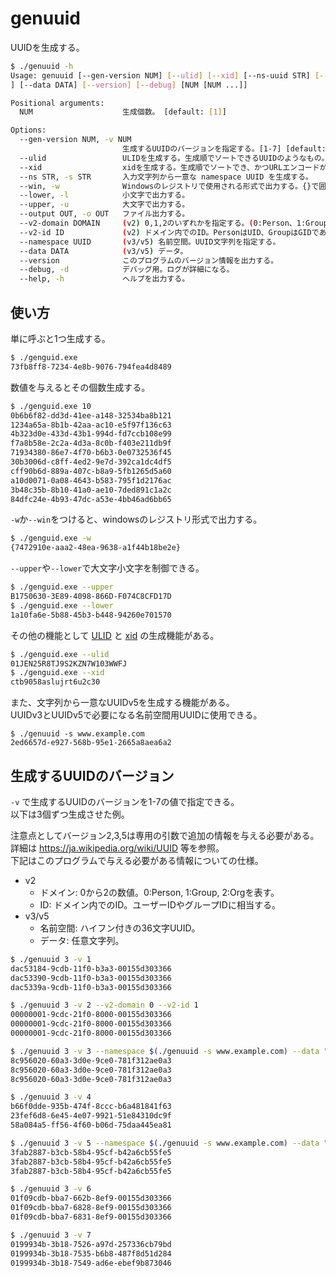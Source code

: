 # genuuid

UUIDを生成する。


```sh
$ ./genuuid -h
Usage: genuuid [--gen-version NUM] [--ulid] [--xid] [--ns-uuid STR] [--win] [--lower] [--upper] [--output OUT] [--v2-domain DOMAIN] [--v2-id ID] [--namespace UUID
] [--data DATA] [--version] [--debug] [NUM [NUM ...]]

Positional arguments:
  NUM                    生成個数。 [default: [1]]

Options:
  --gen-version NUM, -v NUM
                         生成するUUIDのバージョンを指定する。[1-7] [default: 4]
  --ulid                 ULIDを生成する。生成順でソートできるUUIDのようなもの。
  --xid                  xidを生成する。生成順でソートでき、かつURLエンコードが不要なUUIDのようなもの。
  --ns STR, -s STR       入力文字列から一意な namespace UUID を生成する。
  --win, -w              Windowsのレジストリで使用される形式で出力する。{}で囲まれる。
  --lower, -l            小文字で出力する。
  --upper, -u            大文字で出力する。
  --output OUT, -o OUT   ファイル出力する。
  --v2-domain DOMAIN     (v2) 0,1,2のいずれかを指定する。(0:Person、1:Group、2:Org) [default: -1]
  --v2-id ID             (v2) ドメイン内でのID。PersonはUID、GroupはGIDである必要があります。Orgまたは非POSIXではidの意味は、サイトによって異なります。
  --namespace UUID       (v3/v5) 名前空間。UUID文字列を指定する。
  --data DATA            (v3/v5) データ。
  --version              このプログラムのバージョン情報を出力する。
  --debug, -d            デバッグ用。ログが詳細になる。
  --help, -h             ヘルプを出力する。

```

## 使い方

単に呼ぶと1つ生成する。

```sh
$ ./genguid.exe
73fb8ff8-7234-4e8b-9076-794fea4d8489
```

数値を与えるとその個数生成する。

```sh
$ ./genguid.exe 10
0b6b6f82-dd3d-41ee-a148-32534ba8b121
1234a65a-8b1b-42aa-ac10-e5f97f136c63
4b323d0e-433d-43b1-994d-fd7ccb108e99
f7a8b58e-2c2a-4d3a-8c0b-f403e211db9f
71934380-86e7-4f70-b6b3-0e0732536f45
30b3006d-c8ff-4ed2-9e7d-392ca1dc4df5
cff90b6d-889a-407c-b8a9-5fb1265d5a60
a10d0071-0a08-4643-b583-795f1d2176ac
3b48c35b-8b10-41a0-ae10-7ded891c1a2c
84dfc24e-4b93-47dc-a53e-4bb46ad6bb65
```

`-w`か`--win`をつけると、windowsのレジストリ形式で出力する。

```sh
$ ./genguid.exe -w
{7472910e-aaa2-48ea-9638-a1f44b18be2e}
```

`--upper`や`--lower`で大文字小文字を制御できる。

```sh
$ ./genguid.exe --upper
B1750630-3E89-4098-866D-F074C8CFD17D
$ ./genguid.exe --lower
1a10fa6e-5b88-45b3-b448-94260e701570
```

その他の機能として
[ULID](https://ja.wikipedia.org/wiki/UUID#ULID) と
[xid](https://github.com/rs/xid) の生成機能がある。

```sh
$ ./genguid.exe --ulid
01JEN25R8TJ9S2KZN7W103WWFJ
$ ./genguid.exe --xid
ctb9058aslujrt6u2c30
```

また、文字列から一意なUUIDv5を生成する機能がある。  
UUIDv3とUUIDv5で必要になる名前空間用UUIDに使用できる。  

```
$ ./genuuid -s www.example.com
2ed6657d-e927-568b-95e1-2665a8aea6a2
```

## 生成するUUIDのバージョン

`-v` で生成するUUIDのバージョンを1-7の値で指定できる。  
以下は3個ずつ生成させた例。  

注意点としてバージョン2,3,5は専用の引数で追加の情報を与える必要がある。  
詳細は <https://ja.wikipedia.org/wiki/UUID> 等を参照。  
下記はこのプログラムで与える必要がある情報についての仕様。
- v2
	- ドメイン: 0から2の数値。0:Person, 1:Group, 2:Orgを表す。
	- ID: ドメイン内でのID。ユーザーIDやグループIDに相当する。
- v3/v5
	- 名前空間: ハイフン付きの36文字UUID。
	- データ: 任意文字列。

```sh
$ ./genuuid 3 -v 1
dac53184-9cdb-11f0-b3a3-00155d303366
dac53390-9cdb-11f0-b3a3-00155d303366
dac5339a-9cdb-11f0-b3a3-00155d303366
```
```sh
$ ./genuuid 3 -v 2 --v2-domain 0 --v2-id 1
00000001-9cdc-21f0-8000-00155d303366
00000001-9cdc-21f0-8000-00155d303366
00000001-9cdc-21f0-8000-00155d303366
```
```sh
$ ./genuuid 3 -v 3 --namespace $(./genuuid -s www.example.com) --data "hoge"
8c956020-60a3-3d0e-9ce0-781f312ae0a3
8c956020-60a3-3d0e-9ce0-781f312ae0a3
8c956020-60a3-3d0e-9ce0-781f312ae0a3
```
```sh
$ ./genuuid 3 -v 4
b66f0dde-935b-474f-8ccc-b6a481841f63
23fef6d8-6e45-4e07-9921-51e84310dc9f
58a084a5-ff56-4f60-b06d-75daa445ea81
```
```sh
$ ./genuuid 3 -v 5 --namespace $(./genuuid -s www.example.com) --data "hoge"
3fab2887-b3cb-58b4-95cf-b42a6cb55fe5
3fab2887-b3cb-58b4-95cf-b42a6cb55fe5
3fab2887-b3cb-58b4-95cf-b42a6cb55fe5
```
```sh
$ ./genuuid 3 -v 6
01f09cdb-bba7-662b-8ef9-00155d303366
01f09cdb-bba7-6828-8ef9-00155d303366
01f09cdb-bba7-6831-8ef9-00155d303366
```
```sh
$ ./genuuid 3 -v 7
0199934b-3b18-7526-a97d-257336cb79bd
0199934b-3b18-7535-b6b8-487f8d51d284
0199934b-3b18-7549-ad6e-ebef9b873046
```
